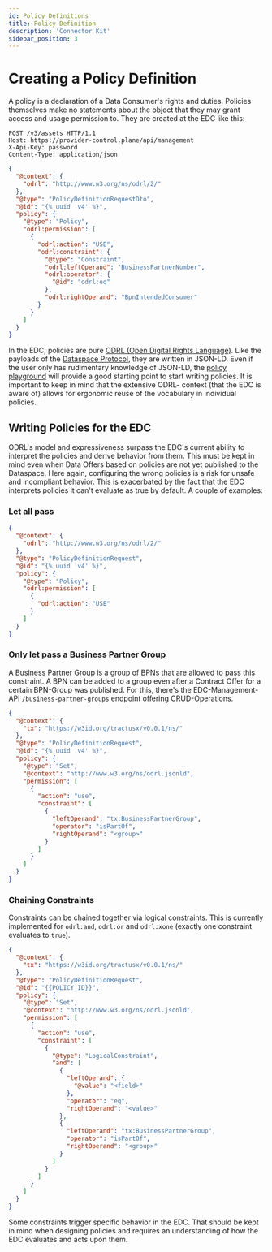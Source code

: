 ```yaml
---
id: Policy Definitions
title: Policy Definition
description: 'Connector Kit'
sidebar_position: 3
---
```


# Creating a Policy Definition

A policy is a declaration of a Data Consumer's rights and duties. Policies themselves make no statements about the
object that they may grant access and usage permission to. They are created at the EDC like this:

```http
POST /v3/assets HTTP/1.1
Host: https://provider-control.plane/api/management
X-Api-Key: password
Content-Type: application/json
```

```json
{
  "@context": {
    "odrl": "http://www.w3.org/ns/odrl/2/"
  },
  "@type": "PolicyDefinitionRequestDto",
  "@id": "{% uuid 'v4' %}",
  "policy": {
    "@type": "Policy",
    "odrl:permission": [
      {
        "odrl:action": "USE",
        "odrl:constraint": {
          "@type": "Constraint",
          "odrl:leftOperand": "BusinessPartnerNumber",
          "odrl:operator": {
            "@id": "odrl:eq"
          },
          "odrl:rightOperand": "BpnIntendedConsumer"
        }
      }
    ]
  }
}

```

In the EDC, policies are pure [ODRL (Open Digital Rights Language)](https://www.w3.org/TR/odrl-model/).
Like the payloads of the [Dataspace Protocol](#1-management-api-overview), they are written in JSON-LD. Even if the user
only has rudimentary knowledge of JSON-LD, the [policy playground](https://eclipse-tractusx.github.io/tutorial-resources/policy-playground/)
will provide a good starting point to start writing policies. It is important to keep in mind that the extensive ODRL-
context (that the EDC is aware of) allows for ergonomic reuse of the vocabulary in individual policies.

## Writing Policies for the EDC

ODRL's model and expressiveness surpass the EDC's current ability to interpret the policies and derive behavior from
them. This must be kept in mind even when Data Offers based on policies are not yet published to the Dataspace. Here again,
configuring the wrong policies is a risk for unsafe and incompliant behavior. This is exacerbated by the fact that
the EDC interprets policies it can't evaluate as true by default. A couple of examples:

### Let all pass
```json
{
  "@context": {
    "odrl": "http://www.w3.org/ns/odrl/2/"
  },
  "@type": "PolicyDefinitionRequest",
  "@id": "{% uuid 'v4' %}",
  "policy": {
    "@type": "Policy",
    "odrl:permission": [
      {
        "odrl:action": "USE"
      }
    ]
  }
}
```

### Only let pass a Business Partner Group

A Business Partner Group is a group of BPNs that are allowed to pass this constraint. A BPN can be added
to a group even after a Contract Offer for a certain BPN-Group was published. For this, there's the EDC-Management-API 
`/business-partner-groups` endpoint offering CRUD-Operations.

```json
{
  "@context": {
    "tx": "https://w3id.org/tractusx/v0.0.1/ns/"
  },
  "@type": "PolicyDefinitionRequest",
  "@id": "{% uuid 'v4' %}",
  "policy": {
    "@type": "Set",
    "@context": "http://www.w3.org/ns/odrl.jsonld",
    "permission": [
      {
        "action": "use",
        "constraint": [
          {
            "leftOperand": "tx:BusinessPartnerGroup",
            "operator": "isPartOf",
            "rightOperand": "<group>"
          }
        ]
      }
    ]
  }
}

```

### Chaining Constraints

Constraints can be chained together via logical constraints. This is currently implemented for `odrl:and`, `odrl:or` 
and `odrl:xone` (exactly one constraint evaluates to `true`).

```json
{
  "@context": {
    "tx": "https://w3id.org/tractusx/v0.0.1/ns/"
  },
  "@type": "PolicyDefinitionRequest",
  "@id": "{{POLICY_ID}}",
  "policy": {
    "@type": "Set",
    "@context": "http://www.w3.org/ns/odrl.jsonld",
    "permission": [
      {
        "action": "use",
        "constraint": [
          {
            "@type": "LogicalConstraint",
            "and": [
              {
                "leftOperand": {
                  "@value": "<field>"
                },
                "operator": "eq",
                "rightOperand": "<value>"
              },
              {
                "leftOperand": "tx:BusinessPartnerGroup",
                "operator": "isPartOf",
                "rightOperand": "<group>"
              }
            ]
          }
        ]
      }
    ]
  }
}
```

Some constraints trigger specific behavior in the EDC. That should be kept in mind when designing policies and requires an
understanding of how the EDC evaluates and acts upon them.